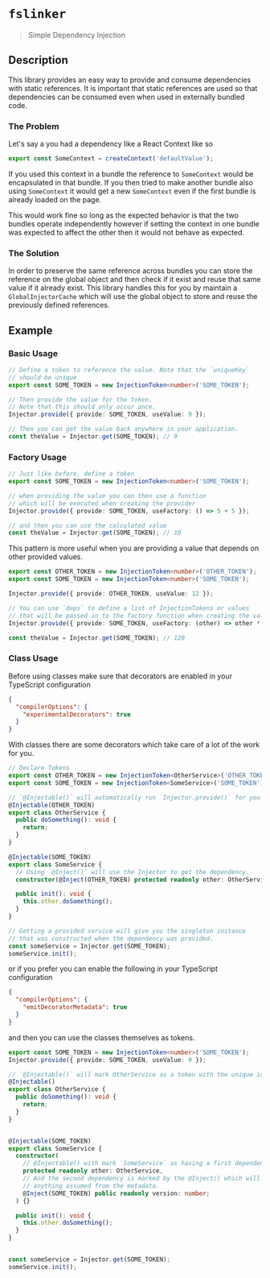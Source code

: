 # `fslinker`

> Simple Dependency Injection

## Description

This library provides an easy way to provide and consume dependencies with static references.
It is important that static references are used so that dependencies can be consumed even when
used in externally bundled code.

### The Problem

Let's say a you had a dependency like a React Context like so

```ts
export const SomeContext = createContext('defaultValue');
```

If you used this context in a bundle the reference to `SomeContext` would be encapsulated in that bundle.
If you then tried to make another bundle also using `SomeContext` it would get a new `SomeContext` even
if the first bundle is already loaded on the page.

This would work fine so long as the expected behavior is that the two bundles operate independently
however if setting the context in one bundle was expected to affect the other then it would not behave
as expected.

### The Solution

In order to preserve the same reference across bundles you can store the reference on the global object
and then check if it exist and reuse that same value if it already exist. This library handles this
for you by maintain a `GlobalInjectorCache` which will use the global object to store and reuse the
previously defined references.

## Example

### Basic Usage

```ts
// Define a token to reference the value. Note that the `uniqueKey`
// should be unique
export const SOME_TOKEN = new InjectionToken<number>('SOME_TOKEN');

// Then provide the value for the token.
// Note that this should only occur once.
Injector.provide({ provide: SOME_TOKEN, useValue: 9 });

// Then you can get the value back anywhere in your application.
const theValue = Injector.get(SOME_TOKEN); // 9
```

### Factory Usage

```ts
// Just like before, define a token
export const SOME_TOKEN = new InjectionToken<number>('SOME_TOKEN');

// when providing the value you can then use a function
// which will be executed when creating the provider
Injector.provide({ provide: SOME_TOKEN, useFactory: () => 5 + 5 });

// and then you can use the calculated value
const theValue = Injector.get(SOME_TOKEN); // 10
```

This pattern is more useful when you are providing a value
that depends on other provided values.

```ts
export const OTHER_TOKEN = new InjectionToken<number>('OTHER_TOKEN');
export const SOME_TOKEN = new InjectionToken<number>('SOME_TOKEN');

Injector.provide({ provide: OTHER_TOKEN, useValue: 12 });

// You can use `deps` to define a list of InjectionTokens or values
// that will be passed in to the factory function when creating the value
Injector.provide({ provide: SOME_TOKEN, useFactory: (other) => other * 10, deps: [OTHER_TOKEN] });

const theValue = Injector.get(SOME_TOKEN); // 120
```

### Class Usage

Before using classes make sure that decorators are enabled in your TypeScript configuration

```json
{
  "compilerOptions": {
    "experimentalDecorators": true
  }
}
```

With classes there are some decorators which take care of a lot of the work for you.

```ts
// Declare Tokens
export const OTHER_TOKEN = new InjectionToken<OtherService>('OTHER_TOKEN');
export const SOME_TOKEN = new InjectionToken<SomeService>('SOME_TOKEN');

// `@Injectable()` will automatically run `Injector.provide()` for you.
@Injectable(OTHER_TOKEN)
export class OtherService {
  public doSomething(): void {
    return;
  }
}

@Injectable(SOME_TOKEN)
export class SomeService {
  // Using `@Inject()` will use the Injector to get the dependency.
  constructor(@Inject(OTHER_TOKEN) protected readonly other: OtherService) {}

  public init(): void {
    this.other.doSomething();
  }
}

// Getting a provided service will give you the singleton instance
// that was constructed when the dependency was provided.
const someService = Injector.get(SOME_TOKEN);
someService.init();
```

or if you prefer you can enable the following in your TypeScript configuration

```json
{
  "compilerOptions": {
    "emitDecoratorMetadata": true
  }
}
```

and then you can use the classes themselves as tokens.

```ts
export const SOME_TOKEN = new InjectionToken<number>('SOME_TOKEN');
Injector.provide({ provide: SOME_TOKEN, useValue: 9 });

// `@Injectable()` will mark OtherService as a token with the unique id of OtherService.
@Injectable()
export class OtherService {
  public doSomething(): void {
    return;
  }
}


@Injectable(SOME_TOKEN)
export class SomeService {
  constructor(
    // @Injectable() with mark `SomeService` as having a first dependency
    protected readonly other: OtherService,
    // And the second dependency is marked by the @Inject() which will override
    // anything assumed from the metadata.
    @Inject(SOME_TOKEN) public readonly version: number;
  ) {}

  public init(): void {
    this.other.doSomething();
  }
}


const someService = Injector.get(SOME_TOKEN);
someService.init();
```
